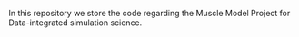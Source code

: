 In this repository we store the code regarding the Muscle Model Project for Data-integrated simulation science. 
